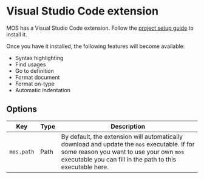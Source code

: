# Visual Studio Code extension

MOS has a Visual Studio Code extension. Follow the [project setup guide](../#visual-studio-code-extension) to install it.

Once you have it installed, the following features will become available:
* Syntax highlighting
* Find usages
* Go to definition
* Format document
* Format on-type
* Automatic indentation

## Options

| Key | Type | Description |
| --- | ---- | ----------- |
| `mos.path` | Path | By default, the extension will automatically download and update the `mos` executable. If for some reason you want to use your own `mos` executable you can fill in the path to this executable here. |